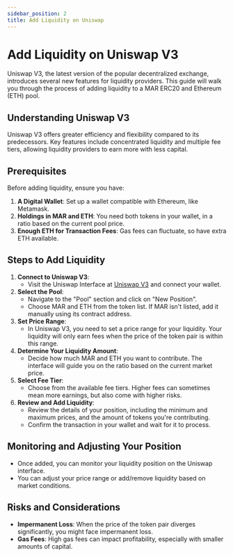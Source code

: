 ```yaml
---
sidebar_position: 2
title: Add Liquidity on Uniswap
---
```


# Add Liquidity on Uniswap V3

Uniswap V3, the latest version of the popular decentralized exchange, introduces several new features for liquidity providers. This guide will walk you through the process of adding liquidity to a MAR ERC20 and Ethereum (ETH) pool.

## Understanding Uniswap V3
Uniswap V3 offers greater efficiency and flexibility compared to its predecessors. Key features include concentrated liquidity and multiple fee tiers, allowing liquidity providers to earn more with less capital.

## Prerequisites
Before adding liquidity, ensure you have:
1. **A Digital Wallet**: Set up a wallet compatible with Ethereum, like Metamask.
2. **Holdings in MAR and ETH**: You need both tokens in your wallet, in a ratio based on the current pool price.
3. **Enough ETH for Transaction Fees**: Gas fees can fluctuate, so have extra ETH available.

## Steps to Add Liquidity
1. **Connect to Uniswap V3**: 
   - Visit the Uniswap Interface at [Uniswap V3](https://app.uniswap.org/#/pool) and connect your wallet.
2. **Select the Pool**:
   - Navigate to the "Pool" section and click on "New Position".
   - Choose MAR and ETH from the token list. If MAR isn't listed, add it manually using its contract address.
3. **Set Price Range**:
   - In Uniswap V3, you need to set a price range for your liquidity. Your liquidity will only earn fees when the price of the token pair is within this range.
4. **Determine Your Liquidity Amount**:
   - Decide how much MAR and ETH you want to contribute. The interface will guide you on the ratio based on the current market price.
5. **Select Fee Tier**:
   - Choose from the available fee tiers. Higher fees can sometimes mean more earnings, but also come with higher risks.
6. **Review and Add Liquidity**:
   - Review the details of your position, including the minimum and maximum prices, and the amount of tokens you're contributing.
   - Confirm the transaction in your wallet and wait for it to process.

## Monitoring and Adjusting Your Position
- Once added, you can monitor your liquidity position on the Uniswap interface.
- You can adjust your price range or add/remove liquidity based on market conditions.

## Risks and Considerations
- **Impermanent Loss**: When the price of the token pair diverges significantly, you might face impermanent loss.
- **Gas Fees**: High gas fees can impact profitability, especially with smaller amounts of capital.
